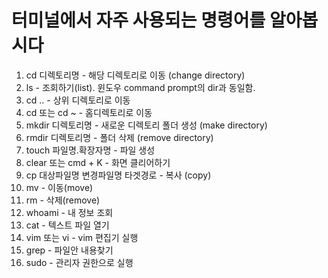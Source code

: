 # 터미널에서 자주 사용되는 명령어를 알아봅시다

1. cd 디렉토리명 - 해당 디렉토리로 이동 (change directory)
2. ls - 조회하기(list). 윈도우 command prompt의 dir과 동일함.
3. cd .. - 상위 디렉토리로 이동
4. cd 또는 cd ~ - 홈디렉토리로 이동
5. mkdir 디렉토리명 - 새로운 디렉토리 폴더 생성 (make directory)
6. rmdir 디렉토리명 - 폴더 삭제 (remove directory)
7. touch 파일명.확장자명 - 파일 생성
8. clear 또는 cmd + K - 화면 클리어하기
9. cp 대상파일명 변경파일명 타겟경로 - 복사 (copy)
10. mv - 이동(move)
11. rm - 삭제(remove)
12. whoami - 내 정보 조회
13. cat - 텍스트 파일 열기
14. vim 또는 vi - vim 편집기 실행
15. grep - 파일안 내용찾기
16. sudo - 관리자 권한으로 실행